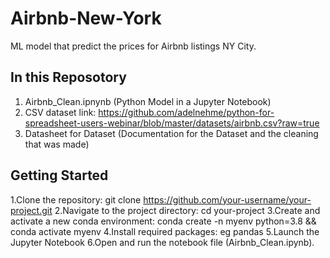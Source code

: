 # Airbnb-New-York
ML model that predict the prices for Airbnb listings NY City.

## In this Reposotory
1. Airbnb_Clean.ipnynb (Python Model in a Jupyter Notebook)
2. CSV dataset link: https://github.com/adelnehme/python-for-spreadsheet-users-webinar/blob/master/datasets/airbnb.csv?raw=true
3. Datasheet for Dataset (Documentation for the Dataset and the cleaning that was made)

## Getting Started
1.Clone the repository: git clone https://github.com/your-username/your-project.git
2.Navigate to the project directory: cd your-project
3.Create and activate a new conda environment: conda create -n myenv python=3.8 && conda activate myenv
4.Install required packages: eg pandas
5.Launch the Jupyter Notebook
6.Open and run the notebook file (Airbnb_Clean.ipynb).
